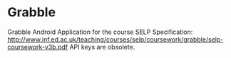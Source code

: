 # Grabble
Grabble Android Application for the course SELP
Specification:
http://www.inf.ed.ac.uk/teaching/courses/selp/coursework/grabble/selp-coursework-v3b.pdf
API keys are obsolete.
